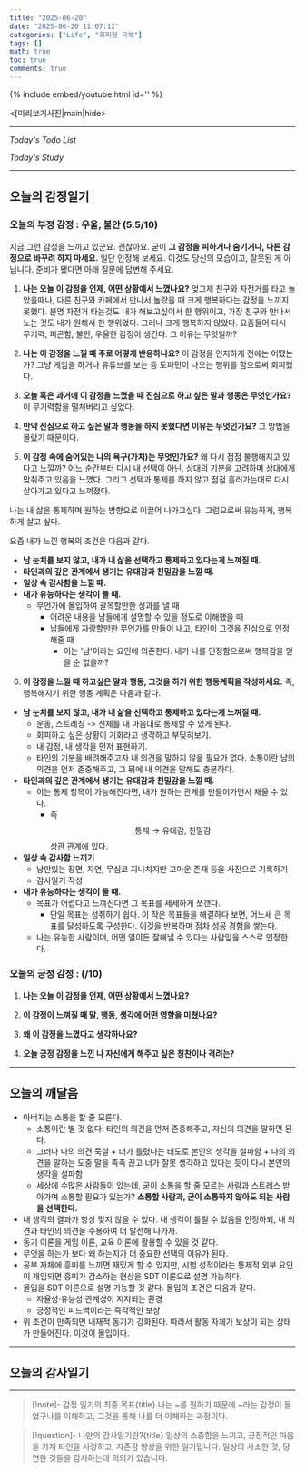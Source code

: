 ```yaml
---
title: "2025-06-20"
date: "2025-06-20 11:07:12"
categories: ["Life", "회피형 극복"]
tags: []
math: true
toc: true
comments: true
---
```


{% include embed/youtube.html id='' %}

<\[미리보기사진|main|hide>

---


_Today's Todo List_


_Today's Study_

---
## 오늘의 감정일기

### 오늘의 부정 감정 : 우울, 불안 (5.5/10)

지금 그런 감정을 느끼고 있군요. 괜찮아요. 굳이 **그 감정을 피하거나 숨기거나, 다른 감정으로 바꾸려 하지 마세요.** 일단 인정해 보세요. 이것도 당신의 모습이고, 잘못된 게 아닙니다. 준비가 됐다면 아래 질문에 답변해 주세요.

1. **나는 오늘 이 감정을 언제, 어떤 상황에서 느꼈나요?**
엊그제 친구와 자전거를 타고 놀았을때나, 다른 친구와 카페에서 만나서 놀랐을 때 크게 행복하다는 감정을 느끼지 못했다. 분명 자전거 타는것도 내가 해보고싶어서 한 행위이고, 가장 친구와 만나서 노는 것도 내가 원해서 한 행위었다. 그러나 크게 행복하지 않았다. 요즘들어 다시 무기력, 피곤함, 불안, 우울한 감정이 생긴다. 그 이유는 무엇일까?

2. **나는 이 감정을 느낄 때 주로 어떻게 반응하나요?**
이 감정을 인지하게 전에는 어땠는가? 그냥 게임을 하거나 유튜브를 보는 등 도파민이 나오는 행위를 함으로써 회피했다.

3. **오늘 혹은 과거에 이 감정을 느꼈을 때 진심으로 하고 싶은 말과 행동은 무엇인가요?**
이 무기력함을 떨쳐버리고 싶었다.

4. **만약 진심으로 하고 싶은 말과 행동을 하지 못했다면 이유는 무엇인가요?**
그 방법을 몰랐기 때문이다.

5. **이 감정 속에 숨어있는 나의 욕구(가치)는 무엇인가요?**
왜 다시 점점 불행해지고 있다고 느낄까? 어느 순간부터 다시 내 선택이 아닌, 상대의 기분을 고려하며 상대에게 맞춰주고 있음을 느꼈다. 그리고 선택과 통제를 하지 않고 점점 흘러가는대로 다시 살아가고 있다고 느껴졌다.

나는 내 삶을 통제하며 원하는 방향으로 이끌어 나가고싶다. 그럼으로써 유능하게, 행복하게 살고 싶다.

요즘 내가 느낀 행복의 조건은 다음과 같다.
- **남 눈치를 보지 않고, 내가 내 삶을 선택하고 통제하고 있다는게 느껴질 때.**
- **타인과의 깊은 관계에서 생기는 유대감과 친밀감을 느낄 때.**
- **일상 속 감사함을 느낄 때.**
- **내가 유능하다는 생각이 들 때.**
	- 무언가에 몰입하여 괄목할만한 성과를 낼 때
		- 어려운 내용을 남들에게 설명할 수 있을 정도로 이해했을 때
		- 남들에게 자랑할만한 무언가를 만들어 내고, 타인이 그것을 진심으로 인정해줄 때
			- 이는 '남'이라는 요인에 의존한다. 내가 나를 인정함으로써 행복감을 얻을 순 없을까?

6. **이 감정을 느낄 때 하고싶은 말과 행동, 그것을 하기 위한 행동계획을 작성하세요.**
즉, 행복해지기 위한 행동 계획은 다음과 같다.

- **남 눈치를 보지 않고, 내가 내 삶을 선택하고 통제하고 있다는게 느껴질 때.**
	- 운동, 스트레칭 -> 신체를 내 마음대로 통제할 수 있게 된다.
	- 회피하고 싶은 상황이 기회라고 생각하고 부딪혀보기.
	- 내 감정, 내 생각을 먼저 표현하기.
	- 타인의 기분을 배려해주고자 내 의견을 말하지 않을 필요가 없다. 소통이란 남의 의견을 먼저 존중해주고, 그 뒤에 내 의견을 말해도 충분하다.
- **타인과의 깊은 관계에서 생기는 유대감과 친밀감을 느낄 때.**
	- 이는 통제 항목이 가능해진다면, 내가 원하는 관계를 만들어가면서 채울 수 있다.
		- 즉 $$\text{통제} \to \text{유대감, 친밀감}$$ 상관 관계에 있다.
- **일상 속 감사함 느끼기**
	- 낭만있는 장면, 자연, 무심코 지나치지만 고마운 존재 등을 사진으로 기록하기
	- 감사일기 작성
- **내가 유능하다는 생각이 들 때.**
	- 목표가 어렵다고 느껴진다면 그 목표를 세세하게 쪼갠다. 
		- 단일 목표는 성취하기 쉽다. 이 작은 목표들을 해결하다 보면, 어느새 큰 목표를 달성하도록 구성한다. 이것을 반복하며 점차 성공 경험을 쌓는다.
	- 나는 유능한 사람이며, 어떤 일이든 잘해낼 수 있다는 사람임을 스스로 인정한다.

### 오늘의 긍정 감정 :  (/10)

1. **나는 오늘 이 감정을 언제, 어떤 상황에서 느꼈나요?**


2. **이 감정이 느껴질 때 말, 행동, 생각에 어떤 영향을 미쳤나요?**


3. **왜 이 감정을 느꼈다고 생각하나요?**


4. **오늘 긍정 감정을 느낀 나 자신에게 해주고 싶은 칭찬이나 격려는?**

---
## 오늘의 깨달음

- 아버지는 소통을 할 줄 모른다.
	- 소통이란 별 것 없다. 타인의 의견을 먼저 존중해주고, 자신의 의견을 말하면 된다.
	- 그러나 나의 의견 묵살 + 너가 틀렸다는 태도로 본인의 생각을 설파함 + 나의 의견을 말하는 도중 말을 족족 끊고 너가 잘못 생각하고 있다는 듯이 다시 본인의 생각을 설파함
	- 세상에 수많은 사람들이 있는데, 굳이 소통을 할 줄 모르는 사람과 스트레스 받아가며 소통할 필요가 있는가? **소통할 사람과, 굳이 소통하지 않아도 되는 사람을 선택한다.**
- 내 생각의 결과가 항상 맞지 않을 수 있다. 내 생각이 틀릴 수 있음을 인정하되, 내 의견과 타인의 의견을 수용하여 더 발전해 나가자.
- 동기 이론을 게임 이론, 교육 이론에 활용할 수 있을 것 같다.
- 무엇을 하는가 보다 왜 하는지가 더 중요한 선택의 이유가 된다.
- 공부 자체에 흥미를 느끼면 재밌게 할 수 있지만, 시험 성적이라는 통제적 외부 요인이 개입되면 흥미가 감소하는 현상을 SDT 이론으로 설명 가능하다. 
- 몰입을 SDT 이론으로 설명 가능할 것 같다. 몰입의 조건은 다음과 같다.
	- 자율성·유능성·관계성이 지지되는 환경
	- 긍정적인 피드백이라는 즉각적인 보상
- 위 조건이 만족되면 내재적 동기가 강화된다. 따라서 활동 자체가 보상이 되는 상태가 만들어진다. 이것이 몰입이다.

---
## 오늘의 감사일기



---

> [!note]- 감정 일기의 최종 목표{title}
> 나는 ~를 원하기 때문에 ~라는 감정이 들었구나를 이해하고, 그것을 통해 나를 더 이해하는 과정이다.

> [!question]- 나만의 감사일기란?{title}
> 일상의 소중함을 느끼고, 긍정적인 마음을 가져 타인을 사랑하고, 자존감 향상을 위한 일기입니다. 일상의 사소한 것, 당연한 것들을 감사하는데 의의가 있습니다.